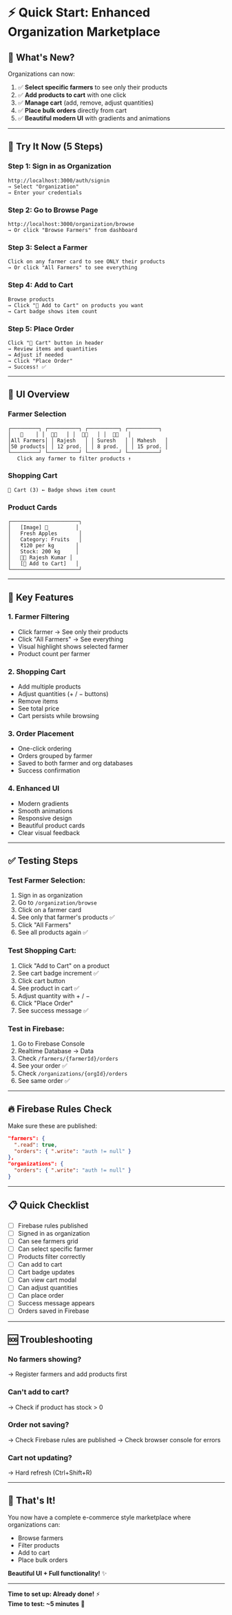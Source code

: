 # ⚡ Quick Start: Enhanced Organization Marketplace

## 🎯 What's New?

Organizations can now:
1. ✅ **Select specific farmers** to see only their products
2. ✅ **Add products to cart** with one click
3. ✅ **Manage cart** (add, remove, adjust quantities)
4. ✅ **Place bulk orders** directly from cart
5. ✅ **Beautiful modern UI** with gradients and animations

---

## 🚀 Try It Now (5 Steps)

### Step 1: Sign in as Organization
```
http://localhost:3000/auth/signin
→ Select "Organization"
→ Enter your credentials
```

### Step 2: Go to Browse Page
```
http://localhost:3000/organization/browse
→ Or click "Browse Farmers" from dashboard
```

### Step 3: Select a Farmer
```
Click on any farmer card to see ONLY their products
→ Or click "All Farmers" to see everything
```

### Step 4: Add to Cart
```
Browse products
→ Click "🛒 Add to Cart" on products you want
→ Cart badge shows item count
```

### Step 5: Place Order
```
Click "🛒 Cart" button in header
→ Review items and quantities
→ Adjust if needed
→ Click "Place Order"
→ Success! ✅
```

---

## 🎨 UI Overview

### Farmer Selection
```
┌─────────┐ ┌──────────┐ ┌──────────┐ ┌──────────┐
│   🌾    │ │  👨‍🌾   │ │  👨‍🌾   │ │  👨‍🌾   │
│All Farmers│ │ Rajesh   │ │ Suresh   │ │ Mahesh   │
│50 products│ │ 12 prod. │ │ 8 prod.  │ │ 15 prod. │
└─────────┘ └──────────┘ └──────────┘ └──────────┘
   Click any farmer to filter products ↑
```

### Shopping Cart
```
🛒 Cart (3) ← Badge shows item count
```

### Product Cards
```
┌──────────────────────┐
│   [Image] 🍎         │
│   Fresh Apples       │
│   Category: Fruits   │
│   ₹120 per kg       │
│   Stock: 200 kg     │
│   👨‍🌾 Rajesh Kumar │
│   [🛒 Add to Cart]   │
└──────────────────────┘
```

---

## 🎯 Key Features

### 1. Farmer Filtering
- Click farmer → See only their products
- Click "All Farmers" → See everything
- Visual highlight shows selected farmer
- Product count per farmer

### 2. Shopping Cart
- Add multiple products
- Adjust quantities (+ / − buttons)
- Remove items
- See total price
- Cart persists while browsing

### 3. Order Placement
- One-click ordering
- Orders grouped by farmer
- Saved to both farmer and org databases
- Success confirmation

### 4. Enhanced UI
- Modern gradients
- Smooth animations
- Responsive design
- Beautiful product cards
- Clear visual feedback

---

## ✅ Testing Steps

### Test Farmer Selection:
1. Sign in as organization
2. Go to `/organization/browse`
3. Click on a farmer card
4. See only that farmer's products ✅
5. Click "All Farmers"
6. See all products again ✅

### Test Shopping Cart:
1. Click "Add to Cart" on a product
2. See cart badge increment ✅
3. Click cart button
4. See product in cart ✅
5. Adjust quantity with + / −
6. Click "Place Order"
7. See success message ✅

### Test in Firebase:
1. Go to Firebase Console
2. Realtime Database → Data
3. Check `/farmers/{farmerId}/orders`
4. See your order ✅
5. Check `/organizations/{orgId}/orders`
6. See same order ✅

---

## 🔥 Firebase Rules Check

Make sure these are published:
```json
"farmers": {
  ".read": true,
  "orders": { ".write": "auth != null" }
},
"organizations": {
  "orders": { ".write": "auth != null" }
}
```

---

## 📋 Quick Checklist

- [ ] Firebase rules published
- [ ] Signed in as organization
- [ ] Can see farmers grid
- [ ] Can select specific farmer
- [ ] Products filter correctly
- [ ] Can add to cart
- [ ] Cart badge updates
- [ ] Can view cart modal
- [ ] Can adjust quantities
- [ ] Can place order
- [ ] Success message appears
- [ ] Orders saved in Firebase

---

## 🆘 Troubleshooting

### No farmers showing?
→ Register farmers and add products first

### Can't add to cart?
→ Check if product has stock > 0

### Order not saving?
→ Check Firebase rules are published
→ Check browser console for errors

### Cart not updating?
→ Hard refresh (Ctrl+Shift+R)

---

## 🎉 That's It!

You now have a complete e-commerce style marketplace where organizations can:
- Browse farmers
- Filter products
- Add to cart
- Place bulk orders

**Beautiful UI + Full functionality!** ✨

---

**Time to set up: Already done!** ⚡  
**Time to test: ~5 minutes** 🚀
